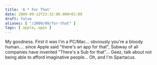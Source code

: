 ```yaml
---
title: 'A * For That'
date: 2009-09-12T23:32:00.000+01:00
draft: false
aliases: [ "/2009/09/for-that" ]
tags: [ apple, apps ]
---
```


My goodness. First it was I'm a PC/Mac... obviously you're a bloody human.... since Apple said "there's an app for that", Subway of all companies have invented "There's a Sub for that"... Geez, talk about not being able to afford imaginative people... Oh, and I'm Spartacus.